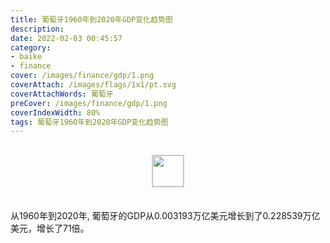 ```yaml
---
title: 葡萄牙1960年到2020年GDP变化趋势图
description: 
date: 2022-02-03 00:45:57
category:
- baike
- finance
cover: /images/finance/gdp/1.png
coverAttach: /images/flags/1x1/pt.svg
coverAttachWords: 葡萄牙
preCover: /images/finance/gdp/1.png
coverIndexWidth: 80%
tags: 葡萄牙1960年到2020年GDP变化趋势图
---
```




<script src="/assets/js/charts/chart.js"></script>

<div style="text-align: center; margin: 30px 0; ">
    <img src="/images/flags/1x1/pt.svg" style="width: 50px; border: 1px solid #cccccc; ">
</div>

<div style="width: 98%; margin: 0 0 35px 0; ">
    <canvas id="myChart"></canvas>
</div>

<div>
<p class="paragraph">从1960年到2020年, 葡萄牙的GDP从0.003193万亿美元增长到了0.228539万亿美元，增长了71倍。</p>
</div>

<script>

    const dataGdp = {
        labels: [1960, 1961, 1962, 1963, 1964, 1965, 1966, 1967, 1968, 1969, 1970, 1971, 1972, 1973, 1974, 1975, 1976, 1977, 1978, 1979, 1980, 1981, 1982, 1983, 1984, 1985, 1986, 1987, 1988, 1989, 1990, 1991, 1992, 1993, 1994, 1995, 1996, 1997, 1998, 1999, 2000, 2001, 2002, 2003, 2004, 2005, 2006, 2007, 2008, 2009, 2010, 2011, 2012, 2013, 2014, 2015, 2016, 2017, 2018, 2019, 2020],
        datasets: [{
            label: '(万亿美元)  •  即刻编程  •  cn.hongkezhang.com',
            backgroundColor: 'rgb(0 0 128)',
            borderColor: 'rgb(0 0 128)',
            data: [0.003193, 0.003418, 0.003668, 0.003906, 0.004236, 0.004687, 0.005135, 0.005740, 0.006354, 0.006969, 0.008108, 0.009202, 0.011239, 0.015091, 0.017512, 0.019348, 0.020333, 0.021440, 0.023488, 0.026623, 0.032897, 0.031977, 0.030528, 0.027240, 0.025218, 0.027116, 0.038746, 0.048183, 0.056347, 0.060594, 0.078714, 0.089234, 0.107592, 0.095010, 0.099689, 0.118122, 0.122630, 0.117017, 0.123946, 0.127470, 0.118605, 0.121604, 0.134796, 0.165226, 0.189382, 0.197254, 0.208756, 0.240496, 0.263416, 0.244668, 0.238113, 0.245118, 0.216224, 0.226434, 0.229902, 0.199394, 0.206426, 0.221358, 0.242313, 0.239987, 0.228539],
            barPercentage: 0.3
        }]
    };

    const config = {
        type: 'line',
        data: dataGdp,
        options: {
            series: [
                {
                    barWidth: '20%'
                }
            ]
        }
    };

    const myChart = new Chart(
        document.getElementById('myChart'),
        config
    );
</script>

